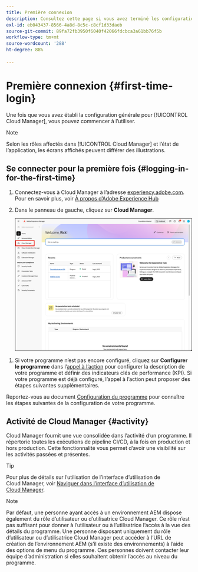 ```yaml
---
title: Première connexion
description: Consultez cette page si vous avez terminé les configurations générales et que vous êtes prêt à utiliser Cloud Manager pour la première fois.
exl-id: eb043437-8566-4a8d-8c5c-c8cf1d33daeb
source-git-commit: 89fa72fb3950f6040f42066fdcbca3a61bb76f5b
workflow-type: tm+mt
source-wordcount: '288'
ht-degree: 88%

---
```



# Première connexion {#first-time-login}

Une fois que vous avez établi la configuration générale pour [!UICONTROL Cloud Manager], vous pouvez commencer à l’utiliser.

>[!NOTE]
>
>Selon les rôles affectés dans [!UICONTROL Cloud Manager] et l’état de l’application, les écrans affichés peuvent différer des illustrations.

## Se connecter pour la première fois {#logging-in-for-the-first-time}

1. Connectez-vous à Cloud Manager à l’adresse [experiency.adobe.com](https://experience.adobe.com/experiencemanager). Pour en savoir plus, voir [À propos d’Adobe Experience Hub](https://experienceleague.adobe.com/en/docs/experience-manager-65/content/experience-hub/experience-hub)
1. Dans le panneau de gauche, cliquez sur **Cloud Manager**.

   ![Cloud Manager dans le panneau latéral gauche d’Experience Manager](/help/getting-started/assets/cloud-manager-experiencemanager.png)

<!-- 
1. Log into Cloud Manager at [`my.cloudmanager.adobe.com`](https://my.cloudmanager.adobe.com/) and you see your list of programs.

   ![Cloud Manager console](/help/assets/cloud-manager-console.png)

1. Click your program's card to navigate to Cloud Manager's **Overview** page. 

1. Cloud Manager opens to the **Overview** page.

   ![Cloud Manager overview page](/help/assets/program-overview-page.png) -->


1. Si votre programme n’est pas encore configuré, cliquez sur **Configurer le programme** dans l’[appel à l’action](/help/getting-started/navigation.md#cta) pour configurer la description de votre programme et définir des indicateurs clés de performance (KPI). Si votre programme est déjà configuré, l’appel à l’action peut proposer des étapes suivantes supplémentaires.

Reportez-vous au document [Configuration du programme](/help/getting-started/program-setup.md) pour connaître les étapes suivantes de la configuration de votre programme.

## Activité de Cloud Manager {#activity}

Cloud Manager fournit une vue consolidée dans l’activité d’un programme. Il répertorie toutes les exécutions de pipeline CI/CD, à la fois en production et hors production. Cette fonctionnalité vous permet d’avoir une visibilité sur les activités passées et présentes.

>[!TIP]
>
>Pour plus de détails sur l’utilisation de l’interface d’utilisation de Cloud Manager, voir [Naviguer dans l’interface d’utilisation de Cloud Manager](/help/getting-started/navigation.md).

>[!NOTE]
>
>Par défaut, une personne ayant accès à un environnement AEM dispose également du rôle d’utilisateur ou d’utilisatrice Cloud Manager. Ce rôle n’est pas suffisant pour donner à l’utilisateur ou à l’utilisatrice l’accès à la vue des détails du programme. Une personne disposant uniquement du rôle d’utilisateur ou d’utilisatrice Cloud Manager peut accéder à l’URL de création de l’environnement AEM (s’il existe des environnements) à l’aide des options de menu du programme. Ces personnes doivent contacter leur équipe d’administration si elles souhaitent obtenir l’accès au niveau du programme.

